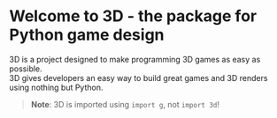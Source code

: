 # Welcome to **3D** - the package for Python game design

3D is a project designed to make programming 3D games as easy as possible.  
3D gives developers an easy way to build great games and 3D renders using nothing but Python.

> **Note**: 3D is imported using `import g`, not `import 3d`!
